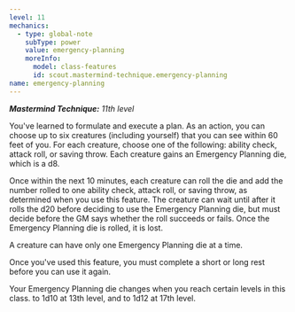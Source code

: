 ```yaml
---
level: 11
mechanics:
  - type: global-note
    subType: power
    value: emergency-planning
    moreInfo:
      model: class-features
      id: scout.mastermind-technique.emergency-planning
name: emergency-planning
---
```

_**Mastermind Technique:** 11th level_
You've learned to formulate and execute a plan. As an action, you can choose up to six creatures (including yourself) that you can see within 60 feet of you. For each creature, choose one of the following: ability check, attack roll, or saving throw. Each creature gains an Emergency Planning die, which is a d8.
Once within the next 10 minutes, each creature can roll the die and add the number rolled to one ability check, attack roll, or saving throw, as determined when you use this feature. The creature can wait until after it rolls the d20 before deciding to use the Emergency Planning die, but must decide before the GM says whether the roll succeeds or fails. Once the Emergency Planning die is rolled, it is lost.
A creature can have only one Emergency Planning die at a time.
Once you've used this feature, you must complete a short or long rest before you can use it again.
Your Emergency Planning die changes when you reach certain levels in this class. to 1d10 at 13th level, and to 1d12 at 17th level.